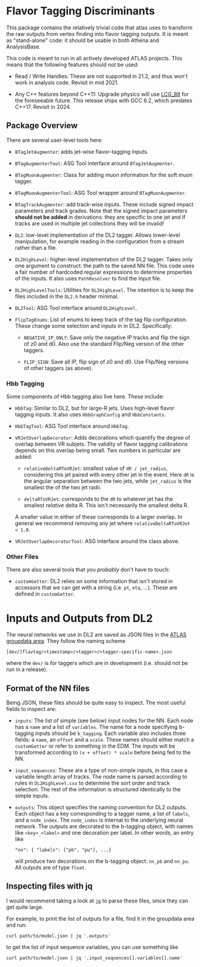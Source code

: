 Flavor Tagging Discriminants
============================

This package contains the relatively trivial code that atlas uses to
transform the raw outputs from vertex finding into flavor tagging
outputs. It is meant as "stand-alone" code: it should be usable in
both Athena and AnalysisBase.

This code is meant to run in all actively developed ATLAS projects. This means that the following features should _not_ be used:

   - Read / Write Handles: These are not supported in 21.2, and thus
     won't work in analysis code. Revisit in mid 2021.

   - Any C++ features beyond C++11: Upgrade physics will use
     [LCG_88][lcg88] for the foreseeable future. This release ships
     with GCC 6.2, which predates C++17. Revisit in 2024.

[lcg88]: http://lcginfo.cern.ch/release/88/

Package Overview
----------------

There are several user-level tools here:

   - `BTagJetAugmenter`: adds jet-wise flavor-tagging inputs.

   - `BTagAugmenterTool`: ASG Tool interface around `BTagJetAugmenter`.

   - `BTagMuonAugmenter`: Class for adding muon information for the
     soft muon tagger.

   - `BTagMuonAugmenterTool`: ASG Tool wrapper around
     `BTagMuonAugmenter`.

   - `BTagTrackAugmenter`: add track-wise inputs. These include signed
      impact parameters and track grades. Note that the signed impact
      parameters **should not be added** in derivations: they are
      specific to one jet and if tracks are used in multiple jet
      collections they will be invalid!

   - `DL2`: low-level implementation of the DL2 tagger. Allows
     lower-level manipulation, for example reading in the
     configuration from a stream rather than a file.

   - `DL2HighLevel`: higher-level implementation of the DL2
     tagger. Takes only one argument to construct: the path to the
     saved NN file. This code uses a fair number of hardcoded regular
     expressions to determine properties of the inputs. It also uses
     `PathResolver` to find the input file.

   - `DL2HighLevelTools`: Utilities for `DL2HighLevel`. The intention
     is to keep the files included in the `DL2.h` header minimal.

   - `DL2Tool`: ASG Tool interface around `DL2HighLevel`.

   - `FlipTagEnums`: List of enums to keep track of the tag flip
     configuration. These change some selection and inputs in in
     DL2. Specifically:

       - `NEGATIVE_IP_ONLY`: Save only the negative IP tracks and flip
         the sign of z0 and d0. Also use the standard Flip/Neg version
         of the other taggers.

       - `FLIP_SIGN`: Save all IP, flip sign of z0 and d0. Use
         Flip/Neg versions of other taggers (as above).


### Hbb Tagging ###

Some components of Hbb tagging also live here. These include:

   - `HbbTag`: Similar to DL2, but for large-R jets. Uses high-level
     flavor tagging inputs. It also uses `HbbGraphConfig` and
     `HbbConstants`.

   - `HbbTagTool`: ASG Tool interface around `HbbTag`.

   - `VRJetOverlapDecorator`: Adds decorations which quantify the
     degree of overlap between VR subjets. The validity of flavor
     tagging calibrations depends on this overlap being small. Two
     numbers in particular are added:

      - `relativeDeltaRToVRJet`: smallest value of `dR / jet_radius`,
        considering this jet paired with every other jet in the
        event. Here `dR` is the angular separation between the two
        jets, while `jet_radius` is the smallest the of the two jet
        radii.

      - `deltaRToVRJet`: corresponds to the `dR` to whatever jet has
        the smallest _relative_ delta R. This isn't necessarily the
        smallest delta R.

     A smaller value in either of these corresponds to a larger
     overlap. In general we recommend removing any jet where
     `relativeDeltaRToVRJet < 1.0`.

   - `VRJetOverlapDecoratorTool`: ASG interface around the class
     above.


### Other Files ###

There are also several tools that you _probably_ don't have to touch:

 - `customGetter`: DL2 relies on some information that isn't stored in
   accessors that we can get with a string (i.e. `pt`, `eta`,
   ...). These are defined in `customGetter`.



Inputs and Outputs from DL2
===========================

The neural networks we use in DL2 are saved as JSON files in the
[ATLAS groupdata area][gd]. They follow the naming scheme

```
[dev/]flavtag/<timestamp>/<tagger>/<tagger-specific-name>.json
```

where the `dev/` is for taggers which are in development (i.e. should
not be run in a release).

Format of the NN files
----------------------

Being JSON, these files should be quite easy to inspect. The most
useful fields to inspect are:

   - `inputs`: The list of simple (see below) input nodes for the
     NN. Each node has a `name` and a list of `variables`. The name
     for a node specifying b-tagging inputs should be
     `b_tagging`. Each variable also includes three fields: a `name`,
     an `offset` and a `scale`. These names should either match a
     `customGetter` or refer to something in the EDM. The inputs will
     be transformed according to `(x + offset) * scale` before being
     fed to the NN.
   - `input_sequences`: These are a type of non-simple inputs, in this
     case a variable length array of tracks. The node name is parsed
     according to rules in `DL2HighLevel.cxx` to determine the sort
     order and track selection. The rest of the information is
     structured identically to the simple inputs.
   - `outputs`: This object specifies the naming convention for DL2
     outputs. Each object has a key corresponding to a tagger name, a
     list of `labels`, and a `node_index`. The `node_index` is
     internal to the underlying neural network. The outputs are
     decorated to the b-tagging object, with names like
     `<key>_<label>` and one decoration per label. In other words, an
     entry like

        ```
        "nn": { "labels": ["pb", "pu"], ...}
        ```

     will produce two decorations on the b-tagging object: `nn_pb` and
     `nn_pu`. All outputs are of type `float`.


Inspecting files with jq
------------------------

I would recommend taking a look at [`jq`][j] to parse these files,
since they can get quite large.

For example, to print the list of outputs for a file, find it in the
groupdata area and run:

```
curl path/to/model.json | jq '.outputs'
```

to get the list of input sequence variables, you can use something
like

```
curl path/to/model.json | jq '.input_sequences[].variables[].name'
```

[gd]: https://atlas-groupdata.web.cern.ch/atlas-groupdata/
[j]: https://stedolan.github.io/jq/manual/
